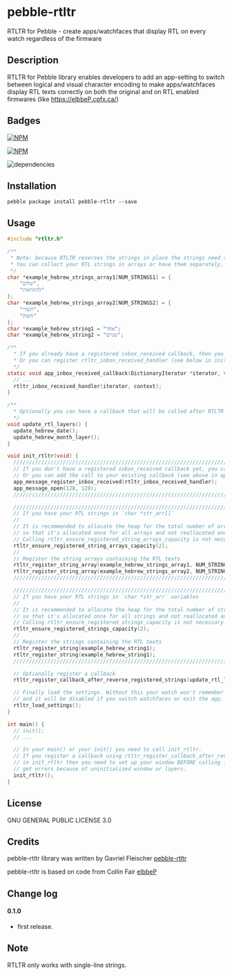# pebble-rtltr

RTLTR for Pebble - create apps/watchfaces that display RTL on every watch regardless of the firmware

## Description

RTLTR for Pebble library enables developers to add an app-setting to switch between logical and visual character encoding to make apps/watchfaces display RTL texts correctly on both the original and on RTL enabled firmwares (like https://elbbeP.cpfx.ca/)

## Badges

[![NPM](https://nodei.co/npm/pebble-rtltr.png?downloads=true&stars=true)](https://nodei.co/npm/pebble-rtltr/)

[![NPM](https://nodei.co/npm-dl/pebble-rtltr.png?months=1)](https://nodei.co/npm/pebble-rtltr/)

![dependencies](https://david-dm.org/flocsy/pebble-rtltr.png)

## Installation

```
pebble package install pebble-rtltr --save
```

## Usage
```c
#include "rtltr.h"

/**
 * Note: because RTLTR reverses the strings in place the strings need to be declared as `char *` and not as `const char *`.
 * You can collect your RTL strings in arrays or have them separately.
 */
char *example_hebrew_strings_array1[NUM_STRINGS1] = {
	"שלום",
	"להתראות"
};
char *example_hebrew_strings_array2[NUM_STRINGS2] = {
	"תשרי",
	"חשוון"
};
char *example_hebrew_string1 = "אחד";
char *example_hebrew_string2 = "שניים";

/**
  * If you already have a registered inbox_received callback, then you can add the call to rtltr_inbox_received_handler in it.
  * Or you can register rtltr_inbox_received_handler (see below in init_rtltr).
  */
static void app_inbox_received_callback(DictionaryIterator *iterator, void *context) {
  // ...
  rtltr_inbox_received_handler(iterator, context);
}

/**
  * Optionally you can have a callback that will be called after RTLTR is enabled/disabled in the app-settings.
  */
void update_rtl_layers() {
  update_hebrew_date();
  update_hebrew_month_layer();
}

void init_rtltr(void) {
  //////////////////////////////////////////////////////////////////////////////////////////////////////////////
  // If you don't have a registered inbox_received callback yet, you can register rtltr_inbox_received_handler.
  // Or you can add the call to your existing callback (see above in app_inbox_received_callback).
  app_message_register_inbox_received(rtltr_inbox_received_handler);
  app_message_open(128, 128);
  //////////////////////////////////////////////////////////////////////////////////////////////////////////////

  ////////////////////////////////////////////////////////////////////////////////////////////////////////
  // If you have your RTL strings in `char *str_arr[]`
  //
  // It is recommended to allocate the heap for the total number of arrays you have in your app
  // so that it's allocated once for all arrays and not reallocated and copied when adding another array.
  // Calling rtltr_ensure_registered_string_arrays_capacity is not necessary if you have only 1 array.
  rtltr_ensure_registered_string_arrays_capacity(2);
  //
  // Register the string arrays containing the RTL texts
  rtltr_register_string_array(example_hebrew_strings_array1, NUM_STRINGS1);
  rtltr_register_string_array(example_hebrew_strings_array2, NUM_STRINGS2);
  ////////////////////////////////////////////////////////////////////////////////////////////////////////

  ////////////////////////////////////////////////////////////////////////////////////////////////////////
  // If you have your RTL strings in `char *str_arr` variables
  //
  // It is recommended to allocate the heap for the total number of strings you have in your app
  // so that it's allocated once for all strings and not reallocated and copied when adding another string.
  // Calling rtltr_ensure_registered_strings_capacity is not necessary if you have only 1 string.
  rtltr_ensure_registered_strings_capacity(2);
  //
  // Register the strings containing the RTL texts
  rtltr_register_string(example_hebrew_string1);
  rtltr_register_string(example_hebrew_string1);
  ////////////////////////////////////////////////////////////////////////////////////////////////////////

  // Optionally register a callback
  rtltr_register_callback_after_reverse_registered_strings(update_rtl_layers);

  // Finally load the settings. Without this your watch won't remember the RTLTR setting
  // and it will be disabled if you switch watchfaces or exit the app.
  rtltr_load_settings();
}

int main() {
  // init();
  // ...

  // In your main() or your init() you need to call init_rtltr.
  // If you register a callback using rtltr_register_callback_after_reverse_registered_strings
  // in init_rtltr then you need to set up your window BEFORE calling init_rtltr, otherwise you'll
  // get errors because of uninitialized window or layers.
  init_rtltr();
}
```

## License

GNU GENERAL PUBLIC LICENSE 3.0

## Credits

pebble-rtltr library was written by Gavriel Fleischer [pebble-rtltr](https://github.com/flocsy/pebble-rtltr)

pebble-rtltr is based on code from Collin Fair [elbbeP](https://github.com/cpfair/elbbep)

## Change log

#### 0.1.0

* first release.

## Note

RTLTR only works with single-line strings.

